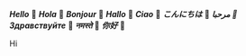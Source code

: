 ***Hello***            👋
***Hola***             👋
***Bonjour***          👋
***Hallo***            👋
***Ciao***             👋
***こんにちは***        👋
***مرحبا         👋***
***Здравствуйте***     👋
***नमस्ते***             👋
***你好***              👋


Hi
